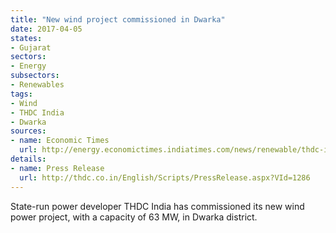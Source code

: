 ```yaml
---
title: "New wind project commissioned in Dwarka"
date: 2017-04-05
states:
- Gujarat
sectors:
- Energy
subsectors:
- Renewables
tags:
- Wind
- THDC India
- Dwarka
sources:
- name: Economic Times
  url: http://energy.economictimes.indiatimes.com/news/renewable/thdc-india-commissions-63-megawatt-wind-power-project-in-gujarat/57969942
details:
- name: Press Release
  url: http://thdc.co.in/English/Scripts/PressRelease.aspx?VId=1286
---
```


State-run power developer THDC India has commissioned its new wind power project, with a capacity of 63 MW, in Dwarka district.
